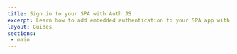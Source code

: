 ```yaml
---
title: Sign in to your SPA with Auth JS
excerpt: Learn how to add embedded authentication to your SPA app with Okta Auth JS.
layout: Guides
sections:
 - main
---
```

